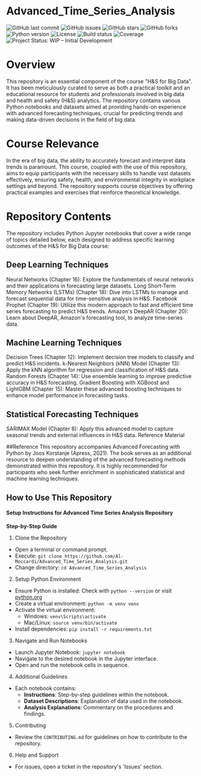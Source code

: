 # Advanced_Time_Series_Analysis

![GitHub last commit](https://img.shields.io/github/last-commit/Al-Moccardi/Advanced_Time_Series_Analysis)
![GitHub issues](https://img.shields.io/github/issues-raw/Al-Moccardi/Advanced_Time_Series_Analysis)
![GitHub stars](https://img.shields.io/github/stars/Al-Moccardi/Advanced_Time_Series_Analysis?style=social)
![GitHub forks](https://img.shields.io/github/forks/Al-Moccardi/Advanced_Time_Series_Analysis?style=social)
![Python version](https://img.shields.io/badge/python-3.8+-blue.svg)
![License](https://img.shields.io/github/license/Al-Moccardi/Advanced_Time_Series_Analysis)
![Build status](https://img.shields.io/badge/build-passing-brightgreen)
![Coverage](https://img.shields.io/badge/coverage-100%25-brightgreen)
![Project Status: WIP – Initial Development](https://img.shields.io/badge/project%20status-work_in_progress-orange.svg)


# Overview
This repository is an essential component of the course "H&S for Big Data". It has been meticulously curated to serve as both a practical toolkit and an educational resource for students and professionals involved in big data and health and safety (H&S) analytics. The repository contains various Python notebooks and datasets aimed at providing hands-on experience with advanced forecasting techniques, crucial for predicting trends and making data-driven decisions in the field of big data.

# Course Relevance
In the era of big data, the ability to accurately forecast and interpret data trends is paramount. This course, coupled with the use of this repository, aims to equip participants with the necessary skills to handle vast datasets effectively, ensuring safety, health, and environmental integrity in workplace settings and beyond. The repository supports course objectives by offering practical examples and exercises that reinforce theoretical knowledge.

# Repository Contents
The repository includes Python Jupyter notebooks that cover a wide range of topics detailed below, each designed to address specific learning outcomes of the H&S for Big Data course:

## Deep Learning Techniques

Neural Networks (Chapter 16): Explore the fundamentals of neural networks and their applications in forecasting large datasets.
Long Short-Term Memory Networks (LSTMs) (Chapter 18): Dive into LSTMs to manage and forecast sequential data for time-sensitive analysis in H&S.
Facebook Prophet (Chapter 19): Utilize this modern approach to fast and efficient time series forecasting to predict H&S trends.
Amazon's DeepAR (Chapter 20): Learn about DeepAR, Amazon's forecasting tool, to analyze time-series data.

## Machine Learning Techniques

Decision Trees (Chapter 12): Implement decision tree models to classify and predict H&S incidents.
k-Nearest Neighbors (kNN) Model (Chapter 13): Apply the kNN algorithm for regression and classification of H&S data.
Random Forests (Chapter 14): Use ensemble learning to improve predictive accuracy in H&S forecasting.
Gradient Boosting with XGBoost and LightGBM (Chapter 15): Master these advanced boosting techniques to enhance model performance in forecasting tasks.

## Statistical Forecasting Techniques

SARIMAX Model (Chapter 8): Apply this advanced model to capture seasonal trends and external influences in H&S data.
Reference Material

##Reference 
This repository accompanies Advanced Forecasting with Python by Joos Korstanje (Apress, 2021). The book serves as an additional resource to deepen understanding of the advanced forecasting methods demonstrated within this repository. It is highly recommended for participants who seek further enrichment in sophisticated statistical and machine learning techniques.

## How to Use This Repository
#### Setup Instructions for Advanced Time Series Analysis Repository

**Step-by-Step Guide**

1. Clone the Repository
- Open a terminal or command prompt.
- Execute: `git clone https://github.com/Al-Moccardi/Advanced_Time_Series_Analysis.git`
- Change directory: `cd Advanced_Time_Series_Analysis`

2. Setup Python Environment
- Ensure Python is installed: Check with `python --version` or visit [python.org](https://www.python.org/downloads/)
- Create a virtual environment: `python -m venv venv`
- Activate the virtual environment:
  - Windows: `venv\Scripts\activate`
  - Mac/Linux: `source venv/bin/activate`
- Install dependencies: `pip install -r requirements.txt`

3. Navigate and Run Notebooks
- Launch Jupyter Notebook: `jupyter notebook`
- Navigate to the desired notebook in the Jupyter interface.
- Open and run the notebook cells in sequence.

4. Additional Guidelines
- Each notebook contains:
  - **Instructions**: Step-by-step guidelines within the notebook.
  - **Dataset Descriptions**: Explanation of data used in the notebook.
  - **Analysis Explanations**: Commentary on the procedures and findings.
  
5. Contributing
- Review the `CONTRIBUTING.md` for guidelines on how to contribute to the repository.

6. Help and Support
- For issues, open a ticket in the repository's 'Issues' section.

